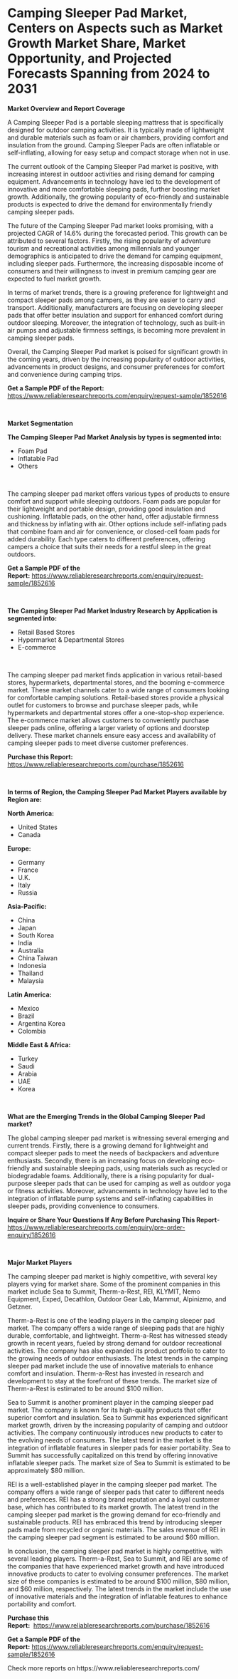 <p><h1>Camping Sleeper Pad Market, Centers on Aspects such as Market Growth Market Share, Market Opportunity, and Projected Forecasts Spanning from 2024 to 2031</h1></p><p><strong>Market Overview and Report Coverage</strong></p>
<p><p>A Camping Sleeper Pad is a portable sleeping mattress that is specifically designed for outdoor camping activities. It is typically made of lightweight and durable materials such as foam or air chambers, providing comfort and insulation from the ground. Camping Sleeper Pads are often inflatable or self-inflating, allowing for easy setup and compact storage when not in use.</p><p>The current outlook of the Camping Sleeper Pad market is positive, with increasing interest in outdoor activities and rising demand for camping equipment. Advancements in technology have led to the development of innovative and more comfortable sleeping pads, further boosting market growth. Additionally, the growing popularity of eco-friendly and sustainable products is expected to drive the demand for environmentally friendly camping sleeper pads.</p><p>The future of the Camping Sleeper Pad market looks promising, with a projected CAGR of 14.6% during the forecasted period. This growth can be attributed to several factors. Firstly, the rising popularity of adventure tourism and recreational activities among millennials and younger demographics is anticipated to drive the demand for camping equipment, including sleeper pads. Furthermore, the increasing disposable income of consumers and their willingness to invest in premium camping gear are expected to fuel market growth.</p><p>In terms of market trends, there is a growing preference for lightweight and compact sleeper pads among campers, as they are easier to carry and transport. Additionally, manufacturers are focusing on developing sleeper pads that offer better insulation and support for enhanced comfort during outdoor sleeping. Moreover, the integration of technology, such as built-in air pumps and adjustable firmness settings, is becoming more prevalent in camping sleeper pads.</p><p>Overall, the Camping Sleeper Pad market is poised for significant growth in the coming years, driven by the increasing popularity of outdoor activities, advancements in product designs, and consumer preferences for comfort and convenience during camping trips.</p></p>
<p><strong>Get a Sample PDF of the Report:</strong> <a href="https://www.reliableresearchreports.com/enquiry/request-sample/1852616">https://www.reliableresearchreports.com/enquiry/request-sample/1852616</a></p>
<p>&nbsp;</p>
<p><strong>Market Segmentation</strong></p>
<p><strong>The Camping Sleeper Pad Market Analysis by types is segmented into:</strong></p>
<p><ul><li>Foam Pad</li><li>Inflatable Pad</li><li>Others</li></ul></p>
<p>&nbsp;</p>
<p><p>The camping sleeper pad market offers various types of products to ensure comfort and support while sleeping outdoors. Foam pads are popular for their lightweight and portable design, providing good insulation and cushioning. Inflatable pads, on the other hand, offer adjustable firmness and thickness by inflating with air. Other options include self-inflating pads that combine foam and air for convenience, or closed-cell foam pads for added durability. Each type caters to different preferences, offering campers a choice that suits their needs for a restful sleep in the great outdoors.</p></p>
<p><strong>Get a Sample PDF of the Report:</strong>&nbsp;<a href="https://www.reliableresearchreports.com/enquiry/request-sample/1852616">https://www.reliableresearchreports.com/enquiry/request-sample/1852616</a></p>
<p>&nbsp;</p>
<p><strong>The Camping Sleeper Pad Market Industry Research by Application is segmented into:</strong></p>
<p><ul><li>Retail Based Stores</li><li>Hypermarket & Departmental Stores</li><li>E-commerce</li></ul></p>
<p>&nbsp;</p>
<p><p>The camping sleeper pad market finds application in various retail-based stores, hypermarkets, departmental stores, and the booming e-commerce market. These market channels cater to a wide range of consumers looking for comfortable camping solutions. Retail-based stores provide a physical outlet for customers to browse and purchase sleeper pads, while hypermarkets and departmental stores offer a one-stop-shop experience. The e-commerce market allows customers to conveniently purchase sleeper pads online, offering a larger variety of options and doorstep delivery. These market channels ensure easy access and availability of camping sleeper pads to meet diverse customer preferences.</p></p>
<p><strong>Purchase this Report:</strong>&nbsp; <a href="https://www.reliableresearchreports.com/purchase/1852616">https://www.reliableresearchreports.com/purchase/1852616</a></p>
<p>&nbsp;</p>
<p><strong>In terms of Region, the Camping Sleeper Pad Market Players available by Region are:</strong></p>
<p>
    <p> <strong> North America: </strong>
        <ul>
            <li>United States</li>
            <li>Canada</li>
        </ul>
        </p> 
    <p> <strong> Europe: </strong>
        <ul>
            <li>Germany</li>
            <li>France</li>
            <li>U.K.</li>
            <li>Italy</li>
            <li>Russia</li>
        </ul>
        </p> 
    <p> <strong> Asia-Pacific: </strong>
        <ul>
            <li>China</li>
            <li>Japan</li>
            <li>South Korea</li>
            <li>India</li>
            <li>Australia</li>
            <li>China Taiwan</li>
            <li>Indonesia</li>
            <li>Thailand</li>
            <li>Malaysia</li>
        </ul>
        </p> 
    <p> <strong> Latin America: </strong>
        <ul>
            <li>Mexico</li>
            <li>Brazil</li>
            <li>Argentina Korea</li>
            <li>Colombia</li>
        </ul>
        </p> 
    <p> <strong> Middle East & Africa: </strong>
        <ul>
            <li>Turkey</li>
            <li>Saudi</li>
            <li>Arabia</li>
            <li>UAE</li>
            <li>Korea</li>
        </ul>
    </p>
    </p>
<p>&nbsp;</p>
<p><strong>What are the Emerging Trends in the Global Camping Sleeper Pad market?</strong></p>
<p><p>The global camping sleeper pad market is witnessing several emerging and current trends. Firstly, there is a growing demand for lightweight and compact sleeper pads to meet the needs of backpackers and adventure enthusiasts. Secondly, there is an increasing focus on developing eco-friendly and sustainable sleeping pads, using materials such as recycled or biodegradable foams. Additionally, there is a rising popularity for dual-purpose sleeper pads that can be used for camping as well as outdoor yoga or fitness activities. Moreover, advancements in technology have led to the integration of inflatable pump systems and self-inflating capabilities in sleeper pads, providing convenience to consumers.</p></p>
<p><strong>Inquire or Share Your Questions If Any Before Purchasing This Report</strong>- <a href="https://www.reliableresearchreports.com/enquiry/pre-order-enquiry/1852616">https://www.reliableresearchreports.com/enquiry/pre-order-enquiry/1852616</a></p>
<p>&nbsp;</p>
<p><strong>Major Market Players</strong></p>
<p><p>The camping sleeper pad market is highly competitive, with several key players vying for market share. Some of the prominent companies in this market include Sea to Summit, Therm-a-Rest, REI, KLYMIT, Nemo Equipment, Exped, Decathlon, Outdoor Gear Lab, Mammut, Alpinizmo, and Getzner.</p><p>Therm-a-Rest is one of the leading players in the camping sleeper pad market. The company offers a wide range of sleeping pads that are highly durable, comfortable, and lightweight. Therm-a-Rest has witnessed steady growth in recent years, fueled by strong demand for outdoor recreational activities. The company has also expanded its product portfolio to cater to the growing needs of outdoor enthusiasts. The latest trends in the camping sleeper pad market include the use of innovative materials to enhance comfort and insulation. Therm-a-Rest has invested in research and development to stay at the forefront of these trends. The market size of Therm-a-Rest is estimated to be around $100 million.</p><p>Sea to Summit is another prominent player in the camping sleeper pad market. The company is known for its high-quality products that offer superior comfort and insulation. Sea to Summit has experienced significant market growth, driven by the increasing popularity of camping and outdoor activities. The company continuously introduces new products to cater to the evolving needs of consumers. The latest trend in the market is the integration of inflatable features in sleeper pads for easier portability. Sea to Summit has successfully capitalized on this trend by offering innovative inflatable sleeper pads. The market size of Sea to Summit is estimated to be approximately $80 million.</p><p>REI is a well-established player in the camping sleeper pad market. The company offers a wide range of sleeper pads that cater to different needs and preferences. REI has a strong brand reputation and a loyal customer base, which has contributed to its market growth. The latest trend in the camping sleeper pad market is the growing demand for eco-friendly and sustainable products. REI has embraced this trend by introducing sleeper pads made from recycled or organic materials. The sales revenue of REI in the camping sleeper pad segment is estimated to be around $60 million.</p><p>In conclusion, the camping sleeper pad market is highly competitive, with several leading players. Therm-a-Rest, Sea to Summit, and REI are some of the companies that have experienced market growth and have introduced innovative products to cater to evolving consumer preferences. The market size of these companies is estimated to be around $100 million, $80 million, and $60 million, respectively. The latest trends in the market include the use of innovative materials and the integration of inflatable features to enhance portability and comfort.</p></p>
<p><strong>Purchase this Report:</strong>&nbsp;&nbsp;<a href="https://www.reliableresearchreports.com/purchase/1852616">https://www.reliableresearchreports.com/purchase/1852616</a></p>
<p></p>
<p><strong>Get a Sample PDF of the Report:</strong>&nbsp;<a href="https://www.reliableresearchreports.com/enquiry/request-sample/1852616">https://www.reliableresearchreports.com/enquiry/request-sample/1852616</a></p>
<p>Check more reports on https://www.reliableresearchreports.com/</p>